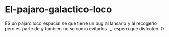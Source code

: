 # El-pajaro-galactico-loco
ES un pajaro loco espacial se que tiene un bug al lansarlo y al recogerlo pero es parte de y tambien no se como evitarlos ._. espero que disfruten :D

